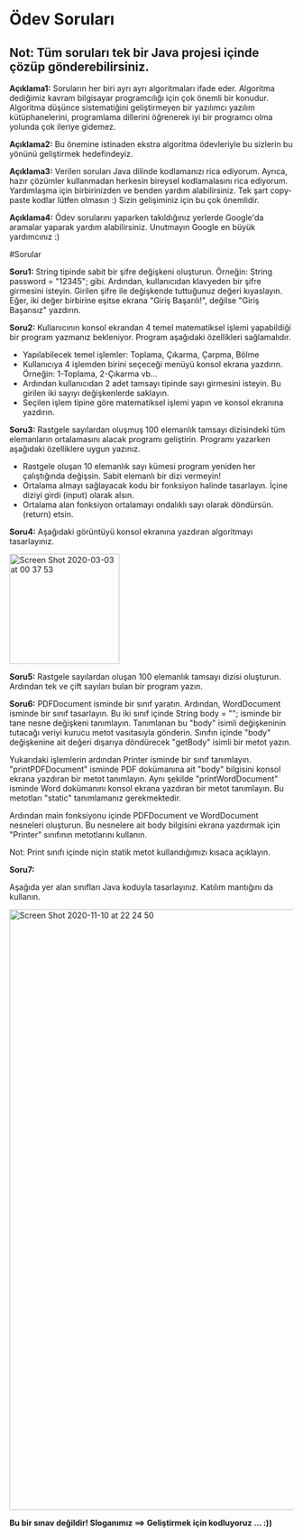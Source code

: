 
# Ödev Soruları

## Not: Tüm soruları tek bir Java projesi içinde çözüp gönderebilirsiniz.

**Açıklama1:** Soruların her biri ayrı ayrı algoritmaları ifade eder. Algoritma dediğimiz kavram bilgisayar programcılığı için çok önemli bir konudur.
Algoritma düşünce sistematiğini geliştirmeyen bir yazılımcı yazılım kütüphanelerini, programlama dillerini öğrenerek iyi bir programcı olma yolunda çok ileriye gidemez.

**Açıklama2:** Bu önemine istinaden ekstra algoritma ödevleriyle bu sizlerin bu yönünü geliştirmek hedefindeyiz.

**Açıklama3:** Verilen soruları Java dilinde kodlamanızı rica ediyorum. Ayrıca, hazır çözümler kullanmadan herkesin bireysel kodlamalasını rica ediyorum.
Yardımlaşma için birbirinizden ve benden yardım alabilirsiniz. Tek şart copy-paste kodlar lütfen olmasın :) Sizin gelişiminiz için bu çok önemlidir.

**Açıklama4:** Ödev sorularını yaparken takıldığınız yerlerde Google'da aramalar yaparak yardım alabilirsiniz. Unutmayın Google en büyük yardımcınız :)

#Sorular

**Soru1:** String tipinde sabit bir şifre değişkeni oluşturun. Örneğin: String password = "12345"; gibi. Ardından, kullanıcıdan klavyeden bir şifre girmesini isteyin.
Girilen şifre ile değişkende tuttuğunuz değeri kıyaslayın. Eğer, iki değer birbirine eşitse ekrana "Giriş Başarılı!", değilse "Giriş Başarısız" yazdırın.

**Soru2:** Kullanıcının konsol ekrandan 4 temel matematiksel işlemi yapabildiği bir program yazmanız bekleniyor. Program aşağıdaki özellikleri sağlamalıdır.

- Yapılabilecek temel işlemler: Toplama, Çıkarma, Çarpma, Bölme
- Kullanıcıya 4 işlemden birini seçeceği menüyü konsol ekrana yazdırın. Örneğin: 1-Toplama, 2-Çıkarma vb...
- Ardından kullanıcıdan 2 adet tamsayı tipinde sayı girmesini isteyin. Bu girilen iki sayıyı değişkenlerde saklayın.
- Seçilen işlem tipine göre matematiksel işlemi yapın ve konsol ekranına yazdırın.

**Soru3:** Rastgele sayılardan oluşmuş 100 elemanlık tamsayı dizisindeki tüm elemanların ortalamasını alacak programı geliştirin. Programı yazarken aşağıdaki özelliklere uygun yazınız.

- Rastgele oluşan 10 elemanlık sayı kümesi program yeniden her çalıştığında değişsin. Sabit elemanlı bir dizi vermeyin!
- Ortalama almayı sağlayacak kodu bir fonksiyon halinde tasarlayın. İçine diziyi girdi (input) olarak alsın.
- Ortalama alan fonksiyon ortalamayı ondalıklı sayı olarak döndürsün. (return) etsin.

**Soru4:** Aşağıdaki görüntüyü konsol ekranına yazdıran algoritmayı tasarlayınız.

<img width="195" alt="Screen Shot 2020-03-03 at 00 37 53" src="https://user-images.githubusercontent.com/2838457/75720412-806c3f80-5ce7-11ea-8b8b-d740b6363564.png">

**Soru5:** Rastgele sayılardan oluşan 100 elemanlık tamsayı dizisi oluşturun. Ardından tek ve çift sayıları bulan bir program yazın.

**Soru6:** PDFDocument isminde bir sınıf yaratın. Ardından, WordDocument isminde bir sınıf tasarlayın. Bu iki sınıf içinde String body = ""; isminde bir tane nesne değişkeni tanımlayın.
Tanımlanan bu "body" isimli değişkeninin tutacağı veriyi kurucu metot vasıtasıyla gönderin. Sınıfın içinde "body" değişkenine ait değeri dışarıya döndürecek "getBody" isimli bir metot yazın.

Yukarıdaki işlemlerin ardından Printer isminde bir sınıf tanımlayın. "printPDFDocument" isminde PDF dokümanına ait "body" bilgisini konsol ekrana yazdıran bir metot tanımlayın.
Aynı şekilde "printWordDocument" isminde Word dokümanını konsol ekrana yazdıran bir metot tanımlayın. Bu metotları "static" tanımlamanız gerekmektedir.

Ardından main fonksiyonu içinde PDFDocument ve WordDocument nesneleri oluşturun. Bu nesnelere ait body bilgisini ekrana yazdırmak için "Printer" sınıfının metotlarını kullanın.

Not: Print sınıfı içinde niçin statik metot kullandığımızı kısaca açıklayın.

**Soru7:**

Aşağıda yer alan sınıfları Java koduyla tasarlayınız. Katılım mantığını da kullanın.

<img width="1065" alt="Screen Shot 2020-11-10 at 22 24 50" src="https://user-images.githubusercontent.com/2838457/98723607-ab914d80-23a3-11eb-9d27-daebb5670f72.png">


**Bu bir sınav değildir! Sloganımız ==> Geliştirmek için kodluyoruz ... :))**


